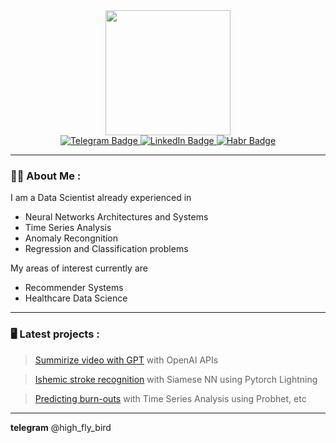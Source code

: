 <div id="header" align="center">
  <img src="https://user-images.githubusercontent.com/65508302/220957864-ccb25d11-4414-40a8-aeb8-88483a33c9fb.png" width="200"/>
  
  <div id="badges">
  <a href="https://t.me/high_fly_bird">
    <img src="https://img.shields.io/badge/Telegram-blue?logo=telegram&logoColor=white" alt="Telegram Badge"/>
  </a>
  <a href="https://www.linkedin.com/in/olga-lipina-405645234/">
    <img src="https://img.shields.io/badge/LinkedIn-orange?style=for-the-badge&logo=linkedin&logoColor=white" alt="LinkedIn Badge"/>
  </a>
  <a href="https://habr.com/ru/users/high_fly/posts/">
    <img src="https://img.shields.io/badge/Habr-blue?style=for-the-badge&logo=Habr&logoColor=white" alt="Habr Badge"/>
  </a>
</div>
</div>

---

### :woman_technologist: About Me :

I am a Data Scientist already experienced in
- Neural Networks Architectures and Systems
- Time Series Analysis
- Anomaly Recongnition
- Regression and Classification problems

My areas of interest currently are
- Recommender Systems
- Healthcare Data Science
---
### 🖥️ Latest projects :
> <a href="https://github.com/Anna-Pinewood/video_summarize">Summirize video with GPT</a> with OpenAI APIs

> <a href="https://github.com/Anna-Pinewood/Ischemic_Stroke_Prediction">Ishemic stroke recognition</a> with Siamese NN using Pytorch Lightning

> <a href="https://github.com/Anna-Pinewood/future_design_hackaton_4"> Predicting burn-outs</a> with Time Series Analysis using Probhet, etc
---
**telegram** @high_fly_bird

  
  

